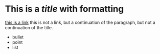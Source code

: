 # This is a ***title*** with formatting
[this is a link](https://www.google.com/)
this is not a link, but a continuation of
the paragraph, but not a continuation of the title.

- bullet
- point
- list